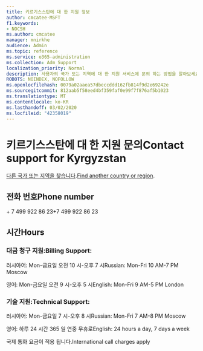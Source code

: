 ```yaml
---
title: 키르기스스탄에 대 한 지원 정보
author: cmcatee-MSFT
f1.keywords:
- NOCSH
ms.author: cmcatee
manager: mnirkhe
audience: Admin
ms.topic: reference
ms.service: o365-administration
ms.collection: Adm_Support
localization_priority: Normal
description: 사용자의 국가 또는 지역에 대 한 지원 서비스에 문의 하는 방법을 알아보세요.
ROBOTS: NOINDEX, NOFOLLOW
ms.openlocfilehash: 0079a02aaea57dbeccddd162fb814f9d2e69242e
ms.sourcegitcommit: 812aab5f58eed4bf359faf0e99f7f876af5b1023
ms.translationtype: MT
ms.contentlocale: ko-KR
ms.lasthandoff: 03/02/2020
ms.locfileid: "42358019"
---
```

# <a name="contact-support-for-kyrgyzstan"></a><span data-ttu-id="03a66-103">키르기스스탄에 대 한 지원 문의</span><span class="sxs-lookup"><span data-stu-id="03a66-103">Contact support for Kyrgyzstan</span></span>

<span data-ttu-id="03a66-104">[다른 국가 또는 지역을 찾습니다](../contact-support-for-business-products.md).</span><span class="sxs-lookup"><span data-stu-id="03a66-104">[Find another country or region](../contact-support-for-business-products.md).</span></span>

## <a name="phone-number"></a><span data-ttu-id="03a66-105">전화 번호</span><span class="sxs-lookup"><span data-stu-id="03a66-105">Phone number</span></span>
<span data-ttu-id="03a66-106">+ 7 499 922 86 23</span><span class="sxs-lookup"><span data-stu-id="03a66-106">+7 499 922 86 23</span></span>

## <a name="hours"></a><span data-ttu-id="03a66-107">시간</span><span class="sxs-lookup"><span data-stu-id="03a66-107">Hours</span></span>
### <a name="billing-support"></a><span data-ttu-id="03a66-108">대금 청구 지원:</span><span class="sxs-lookup"><span data-stu-id="03a66-108">Billing Support:</span></span>

<span data-ttu-id="03a66-109">러시아어: Mon-금요일 오전 10 시-오후 7 시</span><span class="sxs-lookup"><span data-stu-id="03a66-109">Russian: Mon-Fri 10 AM-7 PM Moscow</span></span>

<span data-ttu-id="03a66-110">영어: Mon-금요일 오전 9 시-오후 5 시</span><span class="sxs-lookup"><span data-stu-id="03a66-110">English: Mon-Fri 9 AM-5 PM London</span></span>

### <a name="technical-support"></a><span data-ttu-id="03a66-111">기술 지원:</span><span class="sxs-lookup"><span data-stu-id="03a66-111">Technical Support:</span></span>

<span data-ttu-id="03a66-112">러시아어: Mon-금요일 7 시-오후 8 시</span><span class="sxs-lookup"><span data-stu-id="03a66-112">Russian: Mon-Fri 7 AM-8 PM Moscow</span></span>

<span data-ttu-id="03a66-113">영어: 하루 24 시간 365 일 연중 무휴로</span><span class="sxs-lookup"><span data-stu-id="03a66-113">English: 24 hours a day, 7 days a week</span></span>

<span data-ttu-id="03a66-114">국제 통화 요금이 적용 됩니다.</span><span class="sxs-lookup"><span data-stu-id="03a66-114">International call charges apply</span></span>
